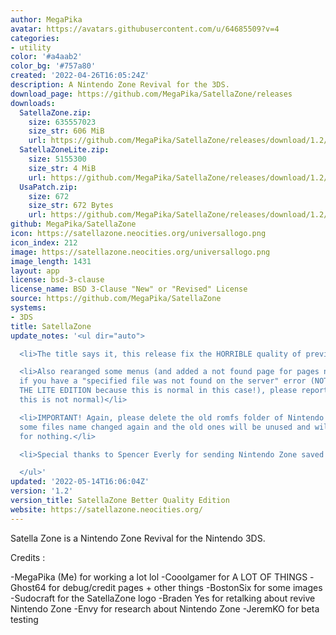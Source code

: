 ```yaml
---
author: MegaPika
avatar: https://avatars.githubusercontent.com/u/64685509?v=4
categories:
- utility
color: '#a4aab2'
color_bg: '#757a80'
created: '2022-04-26T16:05:24Z'
description: A Nintendo Zone Revival for the 3DS.
download_page: https://github.com/MegaPika/SatellaZone/releases
downloads:
  SatellaZone.zip:
    size: 635557023
    size_str: 606 MiB
    url: https://github.com/MegaPika/SatellaZone/releases/download/1.2/SatellaZone.zip
  SatellaZoneLite.zip:
    size: 5155300
    size_str: 4 MiB
    url: https://github.com/MegaPika/SatellaZone/releases/download/1.2/SatellaZoneLite.zip
  UsaPatch.zip:
    size: 672
    size_str: 672 Bytes
    url: https://github.com/MegaPika/SatellaZone/releases/download/1.2/UsaPatch.zip
github: MegaPika/SatellaZone
icon: https://satellazone.neocities.org/universallogo.png
icon_index: 212
image: https://satellazone.neocities.org/universallogo.png
image_length: 1431
layout: app
license: bsd-3-clause
license_name: BSD 3-Clause "New" or "Revised" License
source: https://github.com/MegaPika/SatellaZone
systems:
- 3DS
title: SatellaZone
update_notes: '<ul dir="auto">

  <li>The title says it, this release fix the HORRIBLE quality of previous SatellaZone</li>

  <li>Also rearanged some menus (and added a not found page for pages not findable,
  if you have a "specified file was not found on the server" error (NOT VIDEOS ON
  THE LITE EDITION because this is normal in this case!), please report it to us because
  this is not normal)</li>

  <li>IMPORTANT! Again, please delete the old romfs folder of Nintendo Zone because
  some files name changed again and the old ones will be unused and will take space
  for nothing.</li>

  <li>Special thanks to Spencer Everly for sending Nintendo Zone saved page!</li>

  </ul>'
updated: '2022-05-14T16:06:04Z'
version: '1.2'
version_title: SatellaZone Better Quality Edition
website: https://satellazone.neocities.org/
---
```

Satella Zone is a Nintendo Zone Revival for the Nintendo 3DS.

Credits :

-MegaPika (Me) for working a lot lol
-Cooolgamer for A LOT OF THINGS
-Ghost64 for debug/credit pages + other things
-BostonSix for some images
-Sudocraft for the SatellaZone logo
-Braden Yes for retalking about revive Nintendo Zone
-Envy for research about Nintendo Zone
-JeremKO for beta testing